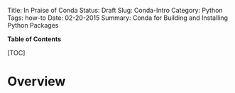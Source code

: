 Title: In Praise of Conda
Status: Draft
Slug: Conda-Intro
Category: Python
Tags: how-to
Date: 02-20-2015
Summary: Conda for Building and Installing Python Packages

**Table of Contents**

[TOC]

# Overview

